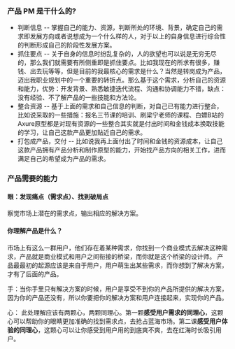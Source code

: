 ### 产品 PM 是干什么的?
- 判断信息 -- 掌握自己的能力、资源，判断所处的环境、背景，确定自己的需求即发展方向或者说想成为一个什么样的人，对于以上的自身信息进行综合性的判断形成自己的阶段性发展方案。
- 抓住要点 -- 关于自身的信息时纷乱复杂的，人的欲望也可以说是无穷无尽的，那么我们就需要有所侧重即是抓住要点。比如我现在的所求有很多，赚钱、出去玩等等，但是目前的我最核心的需求是什么？当然是转岗成为产品，迈出我职业规划中的一个重要的转折点。那么基于这个需求，分析自己的资源和能力，优势：开发背景、熟悉敏捷迭代流程、沟通和协调能力不错，缺点：没有经验、不了解产品的一些技能和方法论。
- 整合资源 -- 基于上面的需求和自己信息的判断，对自己已有能力进行整合，比如说采取的一些措施：报名三节课的培训、刷梁宁老师的课程、白嫖B站的Axure原型都是对现有资源的一些整合其实就是付出时间和金钱成本换取技能的学习，让自己这款产品更加贴近自己的需求。
- 打包成产品，交付 -- 比如说我再上面付出了时间和金钱的资源成本，让自己这款产品拥有产品分析和制作原型的能力，开始找产品方向的相关工作，进而满足自己的希望成为产品的需求。

### 产品需要的能力
#### 眼：发现痛点（需求点）、找到破局点
察觉市场上潜在的需求点，输出相应的解决方案。

#### 你理解产品是什么？
市场上有这么一群用户，他们存在着某种需求，你找到一个商业模式去解决这种需求，产品就是商业模式和用户之间衔接的桥梁，而你就是这个桥梁的设计师。
产品最最初的起源应该是来自于用户，用户萌生出某些需求，而你想到了解决方案，才有了后面的产品。

手：当你手里只有解决方案的时候，用户是享受不到你的产品所提供的解决方案，因为你的产品还没有，所以你要把你的解决方案和用户连接起来，实现你的产品。

心： 此处理解应该有两颗心，两颗同理心。第一颗**感受用户需求的同理心**，这颗心可以帮助你的眼睛更加准确的找到需求点，去抢占蓝海市场。第二课**感受用户体验的同理心**，这颗心可以让你感受到用户用的到底爽不爽，去在红海时长吸引用户。

